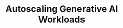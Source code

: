 ---
title: "Autoscaling Generative AI Workloads"
where: "KCD Praha 24"
description: "Short lightning talk about KEDA being used as autoscaler for AI/ML workload. Stable diffusion model was used as an example that generates images based on the text input. Demo application was scaling the worker pods based on the length of message queue. I also briefly talks about pitfalls of GPU intensive workloads on K8s."
link: "https://kcd-czech-slovak-2024.sessionize.com/session/701932"
recording: "https://www.youtube.com/watch?v=IOeWlLaUhYo&t=27670s"
tags: ["KEDA", "AI/ML", "KCD", "kubernetes"]
weight: 49
year: 2024
draft: false
---
